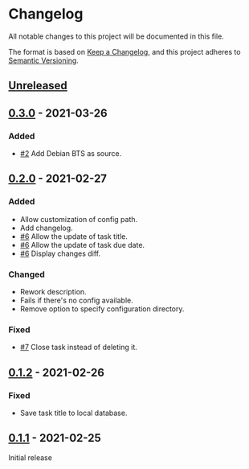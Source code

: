 # Changelog
All notable changes to this project will be documented in this file.

The format is based on [Keep a Changelog](https://keepachangelog.com/en/1.0.0/),
and this project adheres to [Semantic Versioning](https://semver.org/spec/v2.0.0.html).

## [Unreleased]

## [0.3.0] - 2021-03-26

### Added

- [#2](https://github.com/creekorful/todosync/issues/2) Add Debian BTS as source.

## [0.2.0] - 2021-02-27

### Added

- Allow customization of config path.
- Add changelog.
- [#6](https://github.com/creekorful/todosync/issues/6) Allow the update of task title.
- [#6](https://github.com/creekorful/todosync/issues/6) Allow the update of task due date.
- [#6](https://github.com/creekorful/todosync/issues/6) Display changes diff.

### Changed

- Rework description.
- Fails if there's no config available.
- Remove option to specify configuration directory.

### Fixed

- [#7](https://github.com/creekorful/todosync/issues/7) Close task instead of deleting it.

## [0.1.2] - 2021-02-26

### Fixed

- Save task title to local database.

## [0.1.1] - 2021-02-25

Initial release

[Unreleased]: https://github.com/creekorful/todosync/compare/v0.3.0...HEAD
[0.3.0]: https://github.com/creekorful/todosync/compare/v0.2.0...v0.3.0
[0.2.0]: https://github.com/creekorful/todosync/compare/v0.1.2...v0.2.0
[0.1.2]: https://github.com/creekorful/todosync/compare/v0.1.1...v0.1.2
[0.1.1]: https://github.com/creekorful/todosync/releases/tag/v0.1.1
